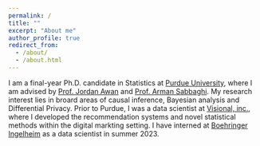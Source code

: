 ```yaml
---
permalink: /
title: ""
excerpt: "About me"
author_profile: true
redirect_from: 
  - /about/
  - /about.html
---
```



I am a final-year Ph.D. candidate in Statistics at [Purdue University](https://www.purdue.edu/), where I am advised by [Prof. Jordan Awan](https://jordan-awan.com/) and [Prof. Arman Sabbaghi](https://www.stat.purdue.edu/~sabbaghi/). My research interest lies in broard areas of causal inference, Bayesian analysis and Differential Privacy.
Prior to Purdue, I was a data scientist at [Visional, inc.](https://www.visional.inc/en/visional-way.html), where I developed the recommendation systems and novel statistical methods within the digital markting setting. I have interned at [Boehringer Ingelheim](https://www.boehringer-ingelheim.com/) as a data scientist in summer 2023.



<!-- Publications
========


Presentations
========


Work Experience
========


Education
======== -->